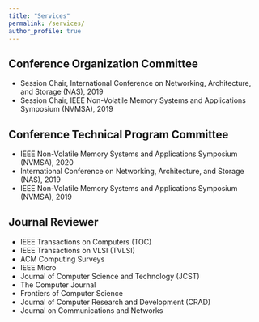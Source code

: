 ```yaml
---
title: "Services"
permalink: /services/
author_profile: true
---
```


## Conference Organization Committee
- Session Chair, International Conference on Networking, Architecture, and Storage (NAS), 2019
- Session Chair, IEEE Non-Volatile Memory Systems and Applications Symposium (NVMSA), 2019

## Conference Technical Program Committee
- IEEE Non-Volatile Memory Systems and Applications Symposium (NVMSA), 2020
- International Conference on Networking, Architecture, and Storage (NAS), 2019
- IEEE Non-Volatile Memory Systems and Applications Symposium (NVMSA), 2019

## Journal Reviewer
- IEEE Transactions on Computers (TOC)
- IEEE Transactions on VLSI (TVLSI)
- ACM Computing Surveys
- IEEE Micro
- Journal of Computer Science and Technology (JCST)
- The Computer Journal
- Frontiers of Computer Science
- Journal of Computer Research and Development (CRAD)
- Journal on Communications and Networks


